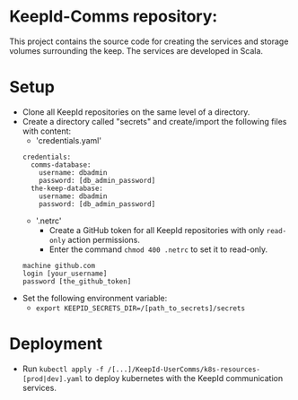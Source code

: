 # KeepId-Comms repository:
This project contains the source code for creating the services and storage volumes surrounding the keep.
The services are developed in Scala.

# Setup
* Clone all KeepId repositories on the same level of a directory.
* Create a directory called "secrets" and create/import the following files with content:
  * 'credentials.yaml'
  ```
  credentials:
    comms-database:
      username: dbadmin
      password: [db_admin_password]
    the-keep-database:
      username: dbadmin
      password: [db_admin_password]
  ```
  * '.netrc'
    * Create a GitHub token for all KeepId repositories with only ```read-only``` action permissions.
    * Enter the command ```chmod 400 .netrc``` to set it to read-only.
  ```
  machine github.com
  login [your_username]
  password [the_github_token]
  ```
* Set the following environment variable:
  * ```export KEEPID_SECRETS_DIR=/[path_to_secrets]/secrets```

# Deployment
* Run ```kubectl apply -f /[...]/KeepId-UserComms/k8s-resources-[prod|dev].yaml``` to deploy kubernetes with the KeepId communication services.